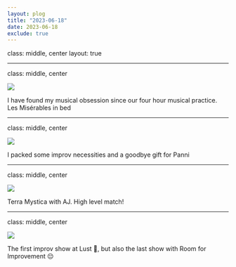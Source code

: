 ```yaml
---
layout: plog
title: "2023-06-18"
date: 2023-06-18
exclude: true
---
```


class: middle, center
layout: true

---

class: middle, center

<img class="plog-picture" src="{{ site.baseurl }}/img/plog/2023-06-18/01.jpg" />

I have found my musical obsession since our four hour musical practice. Les Misérables in bed

---

class: middle, center

<img class="plog-picture" src="{{ site.baseurl }}/img/plog/2023-06-18/02.jpg" />

I packed some improv necessities and a goodbye gift for Panni

---

class: middle, center

<img class="plog-picture" src="{{ site.baseurl }}/img/plog/2023-06-18/03.jpg" />

Terra Mystica with AJ. High level match!

---

class: middle, center

<img class="plog-picture" src="{{ site.baseurl }}/img/plog/2023-06-18/04.jpeg" />

The first improv show at Lust 🤩, but also the last show with Room for Improvement 😔

